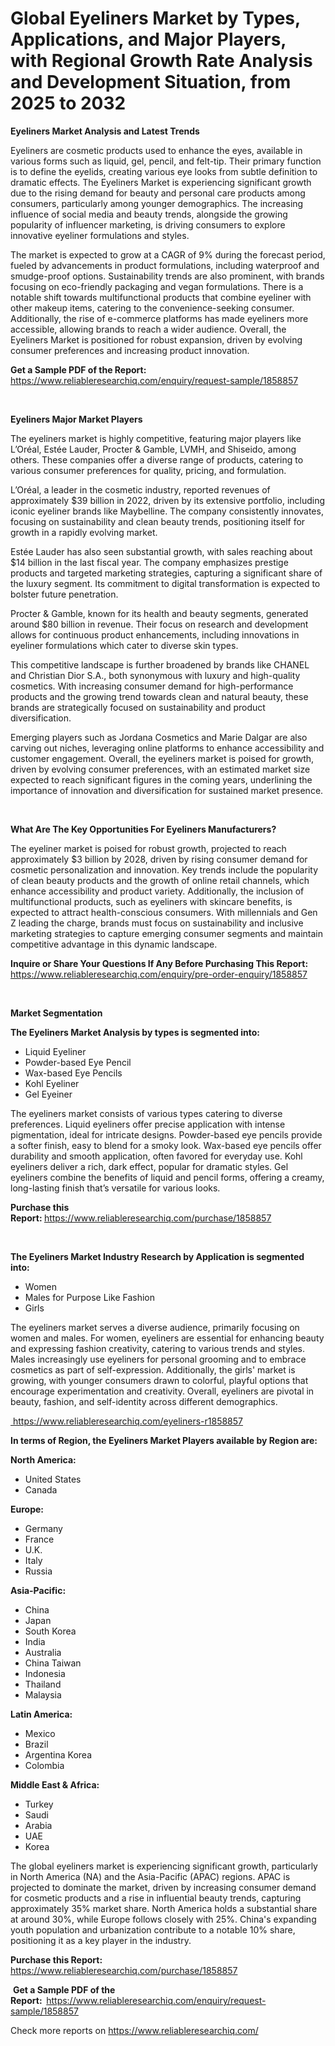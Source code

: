 <p><h1>Global Eyeliners Market by Types, Applications, and Major Players, with Regional Growth Rate Analysis and Development Situation, from 2025 to 2032</h1></p><p><strong>Eyeliners Market Analysis and Latest Trends</strong></p>
<p><p>Eyeliners are cosmetic products used to enhance the eyes, available in various forms such as liquid, gel, pencil, and felt-tip. Their primary function is to define the eyelids, creating various eye looks from subtle definition to dramatic effects. The Eyeliners Market is experiencing significant growth due to the rising demand for beauty and personal care products among consumers, particularly among younger demographics. The increasing influence of social media and beauty trends, alongside the growing popularity of influencer marketing, is driving consumers to explore innovative eyeliner formulations and styles.</p><p>The market is expected to grow at a CAGR of 9% during the forecast period, fueled by advancements in product formulations, including waterproof and smudge-proof options. Sustainability trends are also prominent, with brands focusing on eco-friendly packaging and vegan formulations. There is a notable shift towards multifunctional products that combine eyeliner with other makeup items, catering to the convenience-seeking consumer. Additionally, the rise of e-commerce platforms has made eyeliners more accessible, allowing brands to reach a wider audience. Overall, the Eyeliners Market is positioned for robust expansion, driven by evolving consumer preferences and increasing product innovation.</p></p>
<p><strong>Get a Sample PDF of the Report:&nbsp;</strong> <a href="https://www.reliableresearchiq.com/enquiry/request-sample/1858857?utm_campaign=1144&utm_medium=2&utm_source=Github&utm_content=ia&utm_term=07022025&utm_id=eyeliners">https://www.reliableresearchiq.com/enquiry/request-sample/1858857</a></p>
<p>&nbsp;</p>
<p><strong>Eyeliners Major Market Players</strong></p>
<p><p>The eyeliners market is highly competitive, featuring major players like L’Oréal, Estée Lauder, Procter & Gamble, LVMH, and Shiseido, among others. These companies offer a diverse range of products, catering to various consumer preferences for quality, pricing, and formulation.</p><p>L’Oréal, a leader in the cosmetic industry, reported revenues of approximately $39 billion in 2022, driven by its extensive portfolio, including iconic eyeliner brands like Maybelline. The company consistently innovates, focusing on sustainability and clean beauty trends, positioning itself for growth in a rapidly evolving market.</p><p>Estée Lauder has also seen substantial growth, with sales reaching about $14 billion in the last fiscal year. The company emphasizes prestige products and targeted marketing strategies, capturing a significant share of the luxury segment. Its commitment to digital transformation is expected to bolster future penetration.</p><p>Procter & Gamble, known for its health and beauty segments, generated around $80 billion in revenue. Their focus on research and development allows for continuous product enhancements, including innovations in eyeliner formulations which cater to diverse skin types.</p><p>This competitive landscape is further broadened by brands like CHANEL and Christian Dior S.A., both synonymous with luxury and high-quality cosmetics. With increasing consumer demand for high-performance products and the growing trend towards clean and natural beauty, these brands are strategically focused on sustainability and product diversification.</p><p>Emerging players such as Jordana Cosmetics and Marie Dalgar are also carving out niches, leveraging online platforms to enhance accessibility and customer engagement. Overall, the eyeliners market is poised for growth, driven by evolving consumer preferences, with an estimated market size expected to reach significant figures in the coming years, underlining the importance of innovation and diversification for sustained market presence.</p></p>
<p>&nbsp;</p>
<p><strong>What Are The Key Opportunities For Eyeliners Manufacturers?</strong></p>
<p><p>The eyeliner market is poised for robust growth, projected to reach approximately $3 billion by 2028, driven by rising consumer demand for cosmetic personalization and innovation. Key trends include the popularity of clean beauty products and the growth of online retail channels, which enhance accessibility and product variety. Additionally, the inclusion of multifunctional products, such as eyeliners with skincare benefits, is expected to attract health-conscious consumers. With millennials and Gen Z leading the charge, brands must focus on sustainability and inclusive marketing strategies to capture emerging consumer segments and maintain competitive advantage in this dynamic landscape.</p></p>
<p><strong>Inquire or Share Your Questions If Any Before Purchasing This Report:</strong> <a href="https://www.reliableresearchiq.com/enquiry/pre-order-enquiry/1858857?utm_campaign=1144&utm_medium=2&utm_source=Github&utm_content=ia&utm_term=07022025&utm_id=eyeliners">https://www.reliableresearchiq.com/enquiry/pre-order-enquiry/1858857</a></p>
<p>&nbsp;</p>
<p><strong>Market Segmentation</strong></p>
<p><strong>The Eyeliners Market Analysis by types is segmented into:</strong></p>
<p><ul><li>Liquid Eyeliner</li><li>Powder-based Eye Pencil</li><li>Wax-based Eye Pencils</li><li>Kohl Eyeliner</li><li>Gel Eyeiner</li></ul></p>
<p><p>The eyeliners market consists of various types catering to diverse preferences. Liquid eyeliners offer precise application with intense pigmentation, ideal for intricate designs. Powder-based eye pencils provide a softer finish, easy to blend for a smoky look. Wax-based eye pencils offer durability and smooth application, often favored for everyday use. Kohl eyeliners deliver a rich, dark effect, popular for dramatic styles. Gel eyeliners combine the benefits of liquid and pencil forms, offering a creamy, long-lasting finish that’s versatile for various looks.</p></p>
<p><strong>Purchase this Report:&nbsp;</strong><a href="https://www.reliableresearchiq.com/purchase/1858857?utm_campaign=1144&utm_medium=2&utm_source=Github&utm_content=ia&utm_term=07022025&utm_id=eyeliners">https://www.reliableresearchiq.com/purchase/1858857</a></p>
<p>&nbsp;</p>
<p><strong>The Eyeliners Market Industry Research by Application is segmented into:</strong></p>
<p><ul><li>Women</li><li>Males for Purpose Like Fashion</li><li>Girls</li></ul></p>
<p><p>The eyeliners market serves a diverse audience, primarily focusing on women and males. For women, eyeliners are essential for enhancing beauty and expressing fashion creativity, catering to various trends and styles. Males increasingly use eyeliners for personal grooming and to embrace cosmetics as part of self-expression. Additionally, the girls' market is growing, with younger consumers drawn to colorful, playful options that encourage experimentation and creativity. Overall, eyeliners are pivotal in beauty, fashion, and self-identity across different demographics.</p></p>
<p><a href="https://www.reliableresearchiq.com/eyeliners-r1858857?utm_campaign=1144&utm_medium=2&utm_source=Github&utm_content=ia&utm_term=07022025&utm_id=eyeliners">&nbsp;https://www.reliableresearchiq.com/eyeliners-r1858857</a></p>
<p><strong>In terms of Region, the Eyeliners Market Players available by Region are:</strong></p>
<p>
    <p> <strong> North America: </strong>
        <ul>
            <li>United States</li>
            <li>Canada</li>
        </ul>
        </p> 
    <p> <strong> Europe: </strong>
        <ul>
            <li>Germany</li>
            <li>France</li>
            <li>U.K.</li>
            <li>Italy</li>
            <li>Russia</li>
        </ul>
        </p> 
    <p> <strong> Asia-Pacific: </strong>
        <ul>
            <li>China</li>
            <li>Japan</li>
            <li>South Korea</li>
            <li>India</li>
            <li>Australia</li>
            <li>China Taiwan</li>
            <li>Indonesia</li>
            <li>Thailand</li>
            <li>Malaysia</li>
        </ul>
        </p> 
    <p> <strong> Latin America: </strong>
        <ul>
            <li>Mexico</li>
            <li>Brazil</li>
            <li>Argentina Korea</li>
            <li>Colombia</li>
        </ul>
        </p> 
    <p> <strong> Middle East & Africa: </strong>
        <ul>
            <li>Turkey</li>
            <li>Saudi</li>
            <li>Arabia</li>
            <li>UAE</li>
            <li>Korea</li>
        </ul>
    </p>
    </p>
<p><p>The global eyeliners market is experiencing significant growth, particularly in North America (NA) and the Asia-Pacific (APAC) regions. APAC is projected to dominate the market, driven by increasing consumer demand for cosmetic products and a rise in influential beauty trends, capturing approximately 35% market share. North America holds a substantial share at around 30%, while Europe follows closely with 25%. China's expanding youth population and urbanization contribute to a notable 10% share, positioning it as a key player in the industry.</p></p>
<p><strong>Purchase this Report: </strong><a href="https://www.reliableresearchiq.com/purchase/1858857?utm_campaign=1144&utm_medium=2&utm_source=Github&utm_content=ia&utm_term=07022025&utm_id=eyeliners">https://www.reliableresearchiq.com/purchase/1858857</a></p>
<p>&nbsp;<strong>Get a Sample PDF of the Report:&nbsp;&nbsp;</strong><a href="https://www.reliableresearchiq.com/enquiry/request-sample/1858857?utm_campaign=1144&utm_medium=2&utm_source=Github&utm_content=ia&utm_term=07022025&utm_id=eyeliners">https://www.reliableresearchiq.com/enquiry/request-sample/1858857</a></p>
<p><strong></strong></p>
<p>Check more reports on <a href="https://www.reliableresearchiq.com/?utm_campaign=1144&utm_medium=2&utm_source=Github&utm_content=ia&utm_term=07022025&utm_id=eyeliners">https://www.reliableresearchiq.com/</a></p>